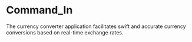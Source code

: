 # Command_In
The currency converter application facilitates swift and accurate currency conversions based on real-time exchange rates.
